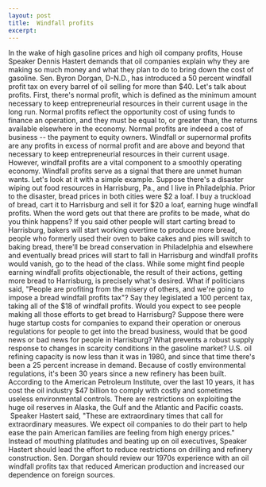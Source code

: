 ```yaml
---
layout: post
title:  Windfall profits
excerpt:
---
```




            

    

            

In the wake of high gasoline prices and high oil company profits, House Speaker Dennis Hastert demands that oil companies explain why they are making so much money and what they plan to do to bring down the cost of gasoline. Sen. Byron Dorgan, D-N.D., has introduced a 50 percent windfall profit tax on every barrel of oil selling for more than $40. Let's talk about profits. First, there's normal profit, which is defined as the minimum amount necessary to keep entrepreneurial resources in their current usage in the long run. Normal profits reflect the opportunity cost of using funds to finance an operation, and they must be equal to, or greater than, the returns available elsewhere in the economy. Normal profits are indeed a cost of business -- the payment to equity owners. Windfall or supernormal profits are any profits in excess of normal profit and are above and beyond that necessary to keep entrepreneurial resources in their current usage. However, windfall profits are a vital component to a smoothly operating economy. Windfall profits serve as a signal that there are unmet human wants. Let's look at it with a simple example. Suppose there's a disaster wiping out food resources in Harrisburg, Pa., and I live in Philadelphia. Prior to the disaster, bread prices in both cities were $2 a loaf. I buy a truckload of bread, cart it to Harrisburg and sell it for $20 a loaf, earning huge windfall profits. When the word gets out that there are profits to be made, what do you think happens? If you said other people will start carting bread to Harrisburg, bakers will start working overtime to produce more bread, people who formerly used their oven to bake cakes and pies will switch to baking bread, there'll be bread conservation in Philadelphia and elsewhere and eventually bread prices will start to fall in Harrisburg and windfall profits would vanish, go to the head of the class. While some might find people earning windfall profits objectionable, the result of their actions, getting more bread to Harrisburg, is precisely what's desired. What if politicians said, "People are profiting from the misery of others, and we're going to impose a bread windfall profits tax"? Say they legislated a 100 percent tax, taking all of the $18 of windfall profits. Would you expect to see people making all those efforts to get bread to Harrisburg? Suppose there were huge startup costs for companies to expand their operation or onerous regulations for people to get into the bread business, would that be good news or bad news for people in Harrisburg? What prevents a robust supply response to changes in scarcity conditions in the gasoline market? U.S. oil refining capacity is now less than it was in 1980, and since that time there's been a 25 percent increase in demand. Because of costly environmental regulations, it's been 30 years since a new refinery has been built. According to the American Petroleum Institute, over the last 10 years, it has cost the oil industry $47 billion to comply with costly and sometimes useless environmental controls. There are restrictions on exploiting the huge oil reserves in Alaska, the Gulf and the Atlantic and Pacific coasts.  Speaker Hastert said, "These are extraordinary times that call for extraordinary measures. We expect oil companies to do their part to help ease the pain American families are feeling from high energy prices." Instead of mouthing platitudes and beating up on oil executives, Speaker Hastert should lead the effort to reduce restrictions on drilling and refinery construction. Sen. Dorgan should review our 1970s experience with an oil windfall profits tax that reduced American production and increased our dependence on foreign sources.

        
